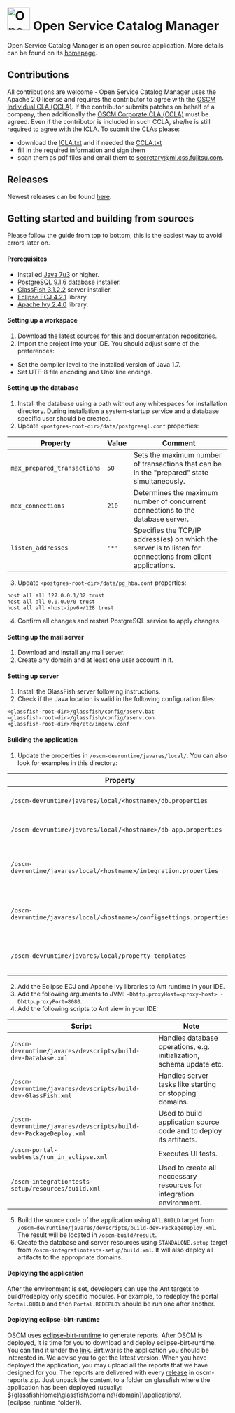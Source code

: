 <p align="center"><h1><img height="52" src="https://avatars0.githubusercontent.com/u/14330878" alt="Open Service Catalog Manager"/>&nbsp;Open Service Catalog Manager</h1></p> 

Open Service Catalog Manager is an open source application. More details can be found on its [homepage](http://openservicecatalogmanager.org/).

## Contributions
All contributions are welcome - Open Service Catalog Manager uses the Apache 2.0 license and requires the contributor to agree with the [OSCM Individual CLA (CCLA)](https://github.com/servicecatalog/development/blob/master/ICLA.txt). If the contributor submits patches on behalf of a company, then additionally the [OSCM Corporate CLA (CCLA)](https://github.com/servicecatalog/development/blob/master/ICLA.txt) must be agreed. Even if the contributor is included in such CCLA, she/he is still required to agree with the ICLA. To submit the CLAs please:
* download the [ICLA.txt](https://github.com/servicecatalog/development/blob/master/ICLA.txt) and if needed the [CCLA.txt](https://github.com/servicecatalog/development/blob/master/CCLA.txt)
* fill in the required information and sign them
* scan them as pdf files and email them to secretary@ml.css.fujitsu.com.

## Releases
Newest releases can be found [here](https://github.com/servicecatalog/development/releases).

## Getting started and building from sources
Please follow the guide from top to bottom, this is the easiest way to avoid errors later on.

#### Prerequisites
* Installed [Java 7u3](http://www.oracle.com/technetwork/java/javase/downloads/java-archive-downloads-javase7-521261.html#jdk-7u3-oth-JPR) or higher.
* [PostgreSQL 9.1.6](http://olex.openlogic.com/packages/postgresql/9.1.6) database installer.
* [GlassFish 3.1.2.2](http://glassfish.java.net/downloads/3.1.2.2-final.html) server installer.
* [Eclipse ECJ 4.2.1](http://mvnrepository.com/artifact/org.eclipse.jdt.core.compiler/ecj/4.2.1) library.
* [Apache Ivy 2.4.0](http://www.apache.org/dist/ant/ivy/2.4.0/) library.

#### Setting up a workspace
1. Download the latest sources for [this](https://github.com/servicecatalog/development) and [documentation](https://github.com/servicecatalog/documentation) repositories.
2. Import the project into your IDE. You should adjust some of the preferences:
  * Set the compiler level to the installed version of Java 1.7.
  * Set UTF-8 file encoding and Unix line endings.

#### Setting up the database
1. Install the database using a path without any whitespaces for installation directory. During installation a system-startup service and a database specific user should be created. 
2. Update `<postgres-root-dir>/data/postgresql.conf` properties:

| Property  | Value |  Comment  |
| ------------- | ------------- | ------------- |
| `max_prepared_transactions`  | `50`  |  Sets the maximum number of transactions that can be in the "prepared" state simultaneously.  |
| `max_connections`  | `210`  |  Determines the maximum number of concurrent connections to the database server.  |
| `listen_addresses`  |  `'*'`  |  Specifies the TCP/IP address(es) on which the server is to listen for connections from client applications.  |

3. Update `<postgres-root-dir>/data/pg_hba.conf` properties:

```
host all all 127.0.0.1/32 trust 
host all all 0.0.0.0/0 trust 
host all all <host-ipv6>/128 trust
```

4. Confirm all changes and restart PostgreSQL service to apply changes.

#### Setting up the mail server
1. Download and install any mail server.
2. Create any domain and at least one user account in it.

#### Setting up server
1. Install the GlassFish server following instructions.
2. Check if the Java location is valid in the following configuration files:
```
<glassfish-root-dir>/glassfish/config/asenv.bat 
<glassfish-root-dir>/glassfish/config/asenv.con 
<glassfish-root-dir>/mq/etc/imqenv.conf
```

#### Building the application
1. Update the properties in `/oscm-devruntime/javares/local/`. You can also look for examples in this directory:

| Property  | Note |
| ------------- | ------------- |
| `/oscm-devruntime/javares/local/<hostname>/db.properties` | Database connection details.  |
| `/oscm-devruntime/javares/local/<hostname>/db-app.properties`  | Database connection details.  |
| `/oscm-devruntime/javares/local/<hostname>/integration.properties`  |  Mostly server settings like ports etc.  |
| `/oscm-devruntime/javares/local/<hostname>/configsettings.properties`  |  Mostly server settings like ports etc. |
| `/oscm-devruntime/javares/local/property-templates`  |  Folder containing templates files.  |

2. Add the Eclipse ECJ and Apache Ivy libraries to Ant runtime in your IDE.
3. Add the following arguments to JVM: `-Dhttp.proxyHost=<proxy-host> -Dhttp.proxyPort=8080`.
4. Add the following scripts to Ant view in your IDE:

| Script  | Note |
| ------------- | ------------- |
| `/oscm-devruntime/javares/devscripts/build-dev-Database.xml` | Handles database operations, e.g. initialization, schema update etc.  |
| `/oscm-devruntime/javares/devscripts/build-dev-GlassFish.xml`  | Handles server tasks like starting or stopping domains.  |
| `/oscm-devruntime/javares/devscripts/build-dev-PackageDeploy.xml`  |  Used to build application source code and to deploy its artifacts.  |
| `/oscm-portal-webtests/run_in_eclipse.xml`  |  Executes UI tests. |
| `/oscm-integrationtests-setup/resources/build.xml`  |  Used to create all neccessary resources for integration environment.  |
5. Build the source code of the application using `All.BUILD` target from `/oscm-devruntime/javares/devscripts/build-dev-PackageDeploy.xml`. The result will be located in `/oscm-build/result`.
6. Create the database and server resources using `STANDALONE.setup` target from `/oscm-integrationtests-setup/build.xml`. It will also deploy all artifacts to the appropriate domains.

#### Deploying the application

After the environment is set, developers can use the Ant targets to build/redeploy only specific modules. For example, to redeploy the portal `Portal.BUILD` and then `Portal.REDEPLOY` should be run one after another.


#### Deploying eclipse-birt-runtime

OSCM uses [eclipse-birt-runtime](http://www.eclipse.org/birt/) to generate reports. After OSCM is deployed, it is time for you to download and deploy eclipse-birt-runtime. You can find it under the [link](http://www.eclipse.org/downloads/download.php?file=/birt/downloads/drops/R-R1-4_5_0-201506092134/birt-runtime-4.5.0-20150609.zip). Birt.war is the application you should be interested in. We advise you to get the latest version. When you have deployed the application, you may upload all the reports that we have designed for you. The reports are delivered with every [release](https://github.com/servicecatalog/development/releases) in oscm-reports.zip. Just unpack the content to a folder on glassfish where the application has been deployed (usually: ${glassfishHome}\glassfish\domains\\{domain}\applications\\{ecilpse_runtime_folder}).
